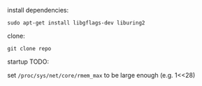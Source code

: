 install dependencies:
```shell
sudo apt-get install libgflags-dev liburing2
```

clone:
```shell
git clone repo
```

startup TODO:

set `/proc/sys/net/core/rmem_max` to be large enough (e.g. 1<<28)